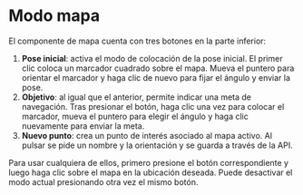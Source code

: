 # Modo mapa

El componente de mapa cuenta con tres botones en la parte inferior:

1. **Pose inicial**: activa el modo de colocación de la pose inicial.
   El primer clic coloca un marcador cuadrado sobre el mapa.
   Mueva el puntero para orientar el marcador y haga clic de nuevo para fijar
   el ángulo y enviar la pose.
2. **Objetivo**: al igual que el anterior, permite indicar una meta de navegación.
   Tras presionar el botón, haga clic una vez para colocar el marcador,
   mueva el puntero para elegir el ángulo y haga clic nuevamente para enviar
   la meta.
3. **Nuevo punto**: crea un punto de interés asociado al mapa activo.
   Al pulsar se pide un nombre y la orientación y se guarda a través de la API.

Para usar cualquiera de ellos, primero presione el botón correspondiente y luego haga clic sobre el mapa en la ubicación deseada. Puede desactivar el modo actual presionando otra vez el mismo botón.
